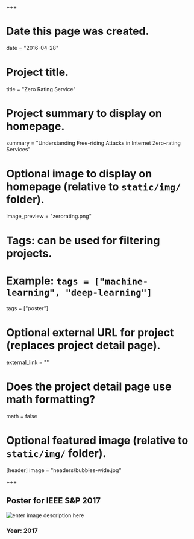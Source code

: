 +++

# Date this page was created.
date = "2016-04-28"

# Project title.
title = "Zero Rating Service"

# Project summary to display on homepage.
summary = "Understanding Free-riding Attacks in Internet Zero-rating Services"

# Optional image to display on homepage (relative to `static/img/` folder).
image_preview = "zerorating.png"

# Tags: can be used for filtering projects.
# Example: `tags = ["machine-learning", "deep-learning"]`
tags = ["poster"]

# Optional external URL for project (replaces project detail page).
external_link = ""

# Does the project detail page use math formatting?
math = false

# Optional featured image (relative to `static/img/` folder).
[header]
image = "headers/bubbles-wide.jpg"

+++

## Poster for IEEE S&P 2017


![enter image description here](https://cl.ly/1r1d35020P37/%E5%B1%8F%E5%B9%95%E5%BF%AB%E7%85%A7%202017-08-18%205.52.05%20PM.png)

### Year: 2017
